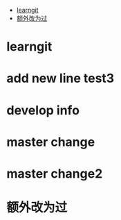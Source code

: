 * [learngit](#learngit)
* [额外改为过](#额外改为过)

# learngit
# add new line test3
# develop info
# master change
# master change2
# 额外改为过
